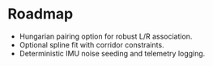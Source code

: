 # Roadmap

- Hungarian pairing option for robust L/R association.
- Optional spline fit with corridor constraints.
- Deterministic IMU noise seeding and telemetry logging.
